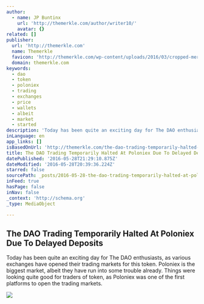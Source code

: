 ```yaml
---
author:
  - name: JP Buntinx
    url: 'http://themerkle.com/author/writer10/'
    avatar: {}
related: []
publisher:
  url: 'http://themerkle.com'
  name: Themerkle
  favicon: 'http://themerkle.com/wp-content/uploads/2016/03/cropped-merkle-white-1-192x192.png'
  domain: themerkle.com
keywords:
  - dao
  - token
  - poloniex
  - trading
  - exchanges
  - price
  - wallets
  - albeit
  - market
  - started
description: 'Today has been quite an exciting day for The DAO enthusiasts, as various exchanges have opened their trading markets for this token. Poloniex is the biggest market, albeit they have run into some trouble already. Things were looking quite good for traders of token, as Poloniex was one of the first platforms to open the trading markets.'
inLanguage: en
app_links: []
isBasedOnUrl: 'http://themerkle.com/the-dao-trading-temporarily-halted-at-poloniex-due-to-delayed-deposits/'
title: The DAO Trading Temporarily Halted At Poloniex Due To Delayed Deposits
datePublished: '2016-05-28T21:29:10.875Z'
dateModified: '2016-05-28T20:39:36.224Z'
starred: false
sourcePath: _posts/2016-05-28-the-dao-trading-temporarily-halted-at-poloniex-due-to-delaye.md
inFeed: true
hasPage: false
inNav: false
_context: 'http://schema.org'
_type: MediaObject

---
```

<article style=""><h1>The DAO Trading Temporarily Halted At Poloniex Due To Delayed Deposits</h1><p>Today has been quite an exciting day for The DAO enthusiasts, as various exchanges have opened their trading markets for this token. Poloniex is the biggest market, albeit they have run into some trouble already. Things were looking quite good for traders of token, as Poloniex was one of the first platforms to open the trading markets.</p><img src="http://themerkle.com/wp-content/uploads/2016/05/shutterstock_315925664-300x300.jpg" /></article>